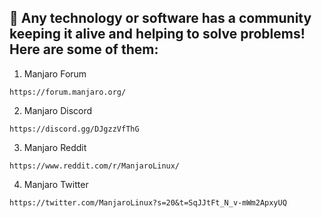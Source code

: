 ## 🚀 Any technology or software has a community keeping it alive and helping to solve problems! Here are some of them:


1. Manjaro Forum
```
https://forum.manjaro.org/
```

2. Manjaro  Discord
```
https://discord.gg/DJgzzVfThG
```

3. Manjaro Reddit
```
https://www.reddit.com/r/ManjaroLinux/
```

4. Manjaro Twitter
```
https://twitter.com/ManjaroLinux?s=20&t=SqJJtFt_N_v-mWm2ApxyUQ
```
